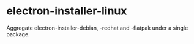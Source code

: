 # electron-installer-linux
Aggregate electron-installer-debian, -redhat and -flatpak under a single package.
